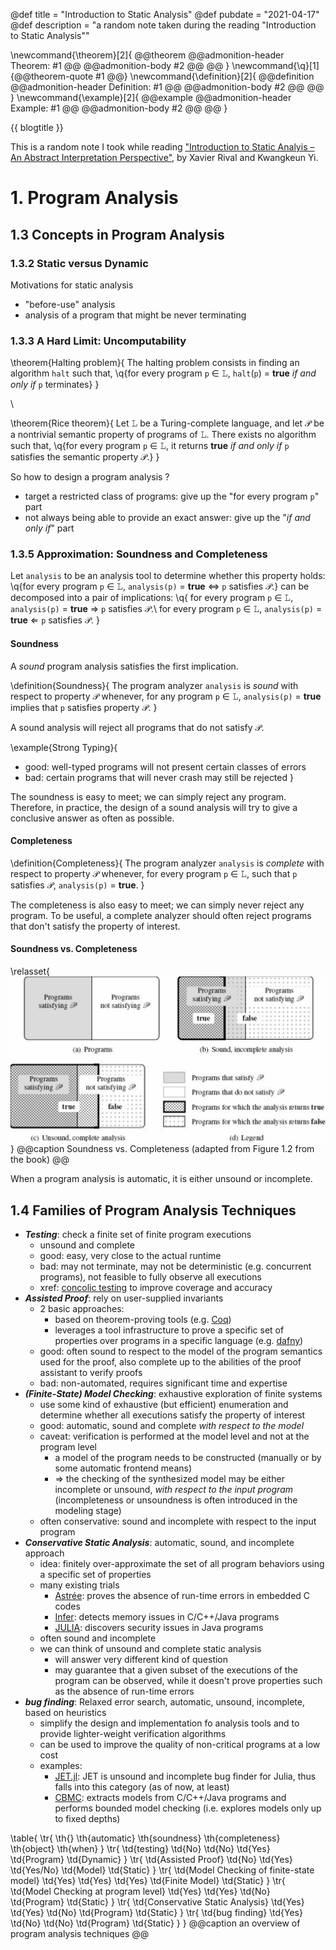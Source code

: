 @def title       = "Introduction to Static Analysis"
@def pubdate     = "2021-04-17"
@def description = "a random note taken during the reading \"Introduction to Static Analysis\""
<!-- @def rss_pubdate = Date(2021, 4, 17) -->
<!-- @def rss         = "a random note taken during the reading \"Introduction to Static Analysis\"" -->

\newcommand{\theorem}[2]{
  @@theorem
    @@admonition-header Theorem: #1 @@
    @@admonition-body #2 @@
  @@
}
\newcommand{\q}[1]{@@theorem-quote #1 @@}
\newcommand{\definition}[2]{
  @@definition
    @@admonition-header Definition: #1 @@
    @@admonition-body #2 @@
  @@
}
\newcommand{\example}[2]{
  @@example
    @@admonition-header Example: #1 @@
    @@admonition-body #2 @@
  @@
}

{{ blogtitle }}

This is a random note I took while reading
["Introduction to Static Analyis – An Abstract Interpretation Perspective"](https://mitpress.mit.edu/books/introduction-static-analysis), by Xavier Rival and Kwangkeun Yi.

# 1\. Program Analysis

## 1.3 Concepts in Program Analysis

### 1.3.2 Static versus Dynamic

Motivations for static analysis
- "before-use" analysis
- analysis of a program that might be never terminating

### 1.3.3 A Hard Limit: Uncomputability

\theorem{Halting problem}{
  The halting problem consists in finding an algorithm `halt` such that,
  \q{for every program `p` ∈ 𝙻, `halt`(`p`) = **true** _if and only if_ `p` terminates}
}

\\

\theorem{Rice theorem}{
  Let 𝙻 be a Turing-complete language, and let 𝒫 be a nontrivial semantic property of programs of 𝙻. There exists no algorithm such that,
  \q{for every program `p` ∈ 𝙻, it returns **true** _if and only if_ `p` satisfies the semantic property 𝒫.}
}

So how to design a program analysis ?
- target a restricted class of programs: give up the "for every program `p`" part
- not always being able to provide an exact answer: give up the "_if and only if_" part

### 1.3.5 Approximation: Soundness and Completeness

Let `analysis` to be an analysis tool to determine whether this property holds:
\q{for every program `p` ∈ 𝙻, `analysis(p)` = **true** ⇔ `p` satisfies 𝒫.}
can be decomposed into a pair of implications:
\q{
for every program `p` ∈ 𝙻, `analysis(p)` = **true** ⇒ `p` satisfies 𝒫.\\
for every program `p` ∈ 𝙻, `analysis(p)` = **true** ⇐ `p` satisfies 𝒫.
}

#### Soundness

A _sound_ program analysis satisfies the first implication.

\definition{Soundness}{
  The program analyzer `analysis` is _sound_ with respect to property 𝒫 whenever, for any program `p` ∈ 𝙻,
  `analysis(p)` = **true** implies that `p` satisfies property 𝒫.
}

A sound analysis will reject all programs that do not satisfy 𝒫.

\example{Strong Typing}{
- good: well-typed programs will not present certain classes of errors
- bad: certain programs that will never crash may still be rejected
}

The soundness is easy to meet; we can simply reject any program.
Therefore, in practice, the design of a sound analysis will try to give a conclusive answer as often as possible.

#### Completeness

\definition{Completeness}{
  The program analyzer `analysis` is _complete_ with respect to property 𝒫 whenever, for every program `p` ∈ 𝙻,
  such that `p` satisfies 𝒫, `analysis(p)` = **true**.
}

The completeness is also easy to meet; we can simply never reject any program.
To be useful, a complete analyzer should often reject programs that don't satisfy the property of interest.

#### Soundness vs. Completeness

\relasset{![soundness-vs-completeness](./assets/introduction-to-static-analysis/soundness-vs-completeness.png)}
@@caption Soundness vs. Completeness (adapted from Figure 1.2 from the book) @@

When a program analysis is automatic, it is either unsound or incomplete.

## 1.4 Families of Program Analysis Techniques

- _**Testing**_: check a finite set of finite program executions
  * unsound and complete
  * good: easy, very close to the actual runtime
  * bad: may not terminate, may not be deterministic (e.g. concurrent programs), not feasible to fully observe all executions
  * xref: [concolic testing](https://en.wikipedia.org/wiki/Concolic_testing) to improve coverage and accuracy
- _**Assisted Proof**_: rely on user-supplied invariants
  * 2 basic approaches:
    + based on theorem-proving tools (e.g. [Coq](https://coq.inria.fr/))
    + leverages a tool infrastructure to prove a specific set of properties over programs in a specific language (e.g. [dafny](https://github.com/dafny-lang/dafny))
  * good: often sound to respect to the model of the program semantics used for the proof, also complete up to the abilities of the proof assistant to verify proofs
  * bad: non-automated, requires significant time and expertise
- _**(Finite-State) Model Checking**_: exhaustive exploration of finite systems
  * use some kind of exhaustive (but efficient) enumeration and determine whether all executions satisfy the property of interest
  * good: automatic, sound and complete _with respect to the model_
  * caveat: verification is performed at the model level and not at the program level
    + a model of the program needs to be constructed (manually or by some automatic frontend means)
    + => the checking of the synthesized model may be either incomplete or unsound, _with respect to the input program_ (incompleteness or unsoundness is often introduced in the modeling stage)
  * often conservative: sound and incomplete with respect to the input program
- _**Conservative Static Analysis**_: automatic, sound, and incomplete approach
  * idea: finitely over-approximate the set of all program behaviors using a specific set of properties
  * many existing trials
    + [Astrée](https://www.absint.com/astree/index.htm): proves the absence of run-time errors in embedded C codes
    + [Infer](https://github.com/facebook/infer): detects memory issues in C/C++/Java programs
    + [JULIA](https://www.verifysoft.com/en_julia_static_analyzer.html): discovers security issues in Java programs
  * often sound and incomplete
  * we can think of unsound and complete static analysis
    + will answer very different kind of question
    + may guarantee that a given subset of the executions of the program can be observed, while it doesn't prove properties such as the absence of run-time errors
- _**bug finding**_: Relaxed error search, automatic, unsound, incomplete, based on heuristics
  * simplify the design and implementation fo analysis tools and to provide lighter-weight verification algorithms
  * can be used to improve the quality of non-critical programs at a low cost
  * examples:
    + [JET.jl](https://github.com/aviatesk/JET.jl): JET is unsound and incomplete bug finder for Julia, thus falls into this category (as of now, at least)
    + [CBMC](https://www.cprover.org/cbmc/): extracts models from C/C++/Java programs and performs bounded model checking (i.e. explores models only up to fixed depths)

\table{
\tr{ \th{} \th{automatic} \th{soundness} \th{completeness} \th{object} \th{when} }
\tr{ \td{testing} \td{No} \td{No} \td{Yes} \td{Program} \td{Dynamic} }
\tr{ \td{Assisted Proof} \td{No} \td{Yes} \td{Yes/No} \td{Model} \td{Static} }
\tr{ \td{Model Checking of finite-state model} \td{Yes} \td{Yes} \td{Yes} \td{Finite Model} \td{Static} }
\tr{ \td{Model Checking at program level} \td{Yes} \td{Yes} \td{No} \td{Program} \td{Static} }
\tr{ \td{Conservative Static Analysis} \td{Yes} \td{Yes} \td{No} \td{Program} \td{Static} }
\tr{ \td{bug finding} \td{Yes} \td{No} \td{No} \td{Program} \td{Static} }
}
@@caption an overview of program analysis techniques @@
